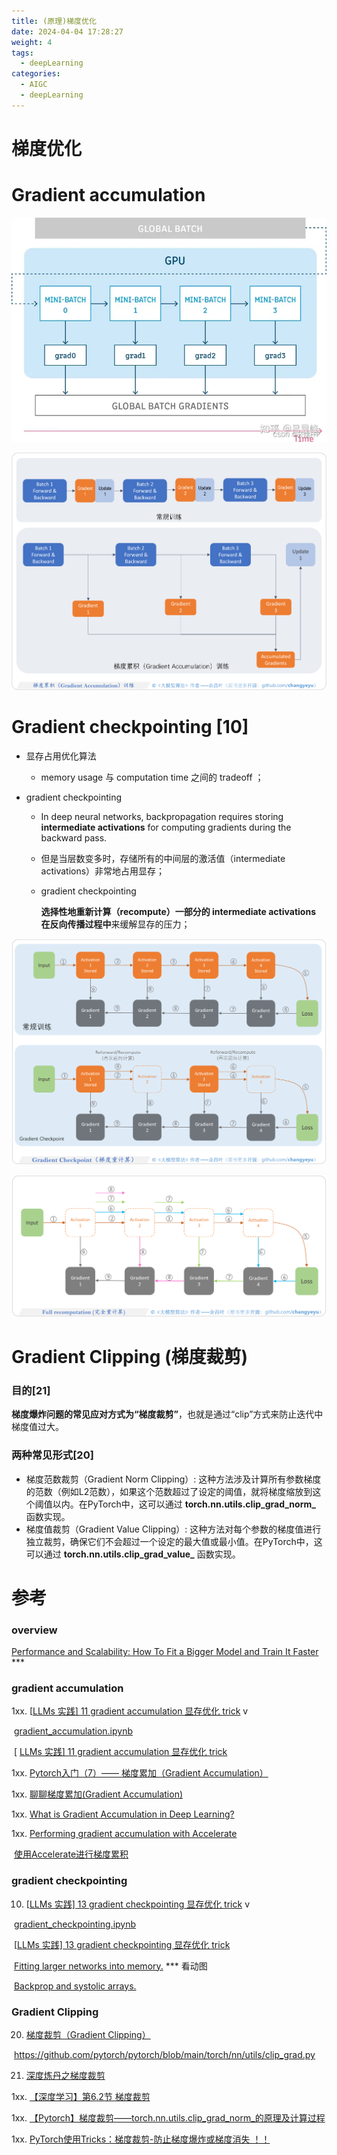 ```yaml
---
title: (原理)梯度优化
date: 2024-04-04 17:28:27
weight: 4
tags:
  - deepLearning
categories: 
  - AIGC
  - deepLearning   
---
```


<p></p>
<!-- more -->

# 梯度优化



# **Gradient accumulation**


![maonmv7e.bmp](./images/maonmv7e.bmp)

![Acc.png](./images/Acc.png)


# **G**radient checkpointing [10]

- 显存占用优化算法

  - memory usage 与 computation time 之间的 tradeoff ；

- gradient checkpointing

  - In deep neural networks, backpropagation requires storing **intermediate activations** for computing gradients during the backward pass.

  - 但是当层数变多时，存储所有的中间层的激活值（intermediate activations）非常地占用显存；

  - gradient checkpointing

    **选择性地重新计算（recompute）一部分的 intermediate activations 在反向传播过程中**来缓解显存的压力；


![checkpoint.png](./images/checkpoint.png)

![recompute.png](./images/recompute.png)
    

# **Gradient Clipping  (梯度裁剪)**

### 目的[21]

**梯度爆炸问题的常见应对方式为“梯度裁剪”**，也就是通过“clip”方式来防止迭代中梯度值过大。

### 两种常见形式[20]

- 梯度范数裁剪（Gradient Norm Clipping）: 这种方法涉及计算所有参数梯度的范数（例如L2范数），如果这个范数超过了设定的阈值，就将梯度缩放到这个阈值以内。在PyTorch中，这可以通过 **torch.nn.utils.clip_grad_norm_** 函数实现。
- 梯度值裁剪（Gradient Value Clipping）: 这种方法对每个参数的梯度值进行独立裁剪，确保它们不会超过一个设定的最大值或最小值。在PyTorch中，这可以通过 **torch.nn.utils.clip_grad_value_** 函数实现。

# 参考

### overview

[Performance and Scalability: How To Fit a Bigger Model and Train It Faster](https://huggingface.co/docs/transformers/v4.18.0/en/performance)  ***

### **gradient accumulation**

1xx. [[LLMs 实践\] 11 gradient accumulation 显存优化 trick](https://www.bilibili.com/video/BV1tz4y1773d/)  v

​	[gradient_accumulation.ipynb](https://github.com/chunhuizhang/personal_chatgpt/blob/main/tutorials/gradient_accumulation.ipynb)

​	[ [LLMs 实践\] 11 gradient accumulation 显存优化 trick  ](https://www.notion.so/LLMs-11-gradient-accumulation-trick-180bfe21108480639536fa51f7de92a8?pvs=21)

1xx.  [Pytorch入门（7）—— 梯度累加（Gradient Accumulation）](https://blog.csdn.net/wxc971231/article/details/139177793)

1xx. [聊聊梯度累加(Gradient Accumulation)](https://zhuanlan.zhihu.com/p/595716023)

1xx. [What is Gradient Accumulation in Deep Learning?](https://towardsdatascience.com/what-is-gradient-accumulation-in-deep-learning-ec034122cfa)

1xx. [Performing gradient accumulation with Accelerate](https://huggingface.co/docs/accelerate/usage_guides/gradient_accumulation)

​	[使用Accelerate进行梯度累积](https://hugging-face.cn/docs/accelerate/usage_guides/gradient_accumulation)

### gradient checkpointing

10. [[LLMs 实践\] 13 gradient checkpointing 显存优化 trick](https://www.bilibili.com/video/BV1QM4y1H7nH/) v

​	[gradient_checkpointing.ipynb](https://github.com/chunhuizhang/personal_chatgpt/blob/main/tutorials/gradient_checkpointing.ipynb)

​	[[LLMs 实践\] 13 gradient checkpointing 显存优化 trick ](https://www.notion.so/LLMs-13-gradient-checkpointing-trick-180bfe211084806db50fe0b130061a13?pvs=21)

​	[Fitting larger networks into memory.](https://medium.com/tensorflow/fitting-larger-networks-into-memory-583e3c758ff9) *** 看动图

​	[Backprop and systolic arrays.](https://yaroslavvb.medium.com/backprop-and-systolic-arrays-24e925d2050)

### **Gradient Clipping**

20. [梯度裁剪（Gradient Clipping）](https://blog.csdn.net/ZacharyGz/article/details/135410610)

​	https://github.com/pytorch/pytorch/blob/main/torch/nn/utils/clip_grad.py

21. [深度炼丹之梯度裁剪](https://zhuanlan.zhihu.com/p/99953668)

1xx. [【深度学习】第6.2节 梯度裁剪](https://zhuanlan.zhihu.com/p/659767690)

1xx. [【Pytorch】梯度裁剪——torch.nn.utils.clip_grad_norm_的原理及计算过程](https://blog.csdn.net/m0_46412065/article/details/131396098)

1xx.  [PyTorch使用Tricks：梯度裁剪-防止梯度爆炸或梯度消失 ！！](https://blog.csdn.net/leonardotu/article/details/136145043)



